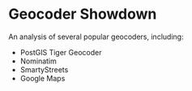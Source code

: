 # Geocoder Showdown
An analysis of several popular geocoders, including:

* PostGIS Tiger Geocoder
* Nominatim
* SmartyStreets
* Google Maps
